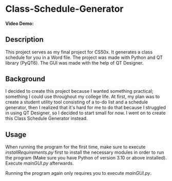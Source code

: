 # Class-Schedule-Generator
#### Video Demo:  <URL HERE>
## Description
This project serves as my final project for CS50x. It generates a class schedule for you in a Word file. The project was made with Python and QT library (PyQT6). 
The GUI was made with the help of QT Designer. 

## Background
I decided to create this project because I wanted something practical; something I could use throughout my college life. At first, my plan was to create a student utility
tool consisting of a to-do list and a schedule generator, then I realized that it's hard for me to do that because I struggled in using QT Designer, so I decided to start 
small for now. I went on to create this Class Schedule Generator instead. 

## Usage
When running the program for the first time, make sure to execute *installRequirements.py* first to install the necessary modules in order to run the program (Make sure you have Python of version 3.10 or above
installed). Execute *mainGUI.py* afterwards.

Running the program again only requires you to execute *mainGUI.py*.
